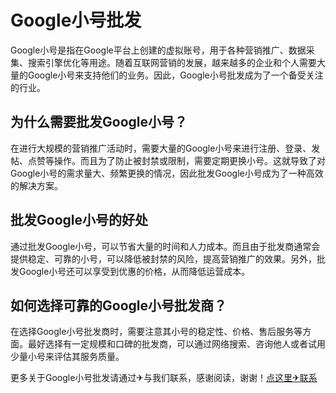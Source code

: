 # Google小号批发

Google小号是指在Google平台上创建的虚拟账号，用于各种营销推广、数据采集、搜索引擎优化等用途。随着互联网营销的发展，越来越多的企业和个人需要大量的Google小号来支持他们的业务。因此，Google小号批发成为了一个备受关注的行业。

## 为什么需要批发Google小号？

在进行大规模的营销推广活动时，需要大量的Google小号来进行注册、登录、发帖、点赞等操作。而且为了防止被封禁或限制，需要定期更换小号。这就导致了对Google小号的需求量大、频繁更换的情况，因此批发Google小号成为了一种高效的解决方案。

## 批发Google小号的好处

通过批发Google小号，可以节省大量的时间和人力成本。而且由于批发商通常会提供稳定、可靠的小号，可以降低被封禁的风险，提高营销推广的效果。另外，批发Google小号还可以享受到优惠的价格，从而降低运营成本。

## 如何选择可靠的Google小号批发商？

在选择Google小号批发商时，需要注意其小号的稳定性、价格、售后服务等方面。最好选择有一定规模和口碑的批发商，可以通过网络搜索、咨询他人或者试用少量小号来评估其服务质量。

更多关于Google小号批发请通过✈与我们联系，感谢阅读，谢谢！[点这里✈联系](https://lm.k02.cc)